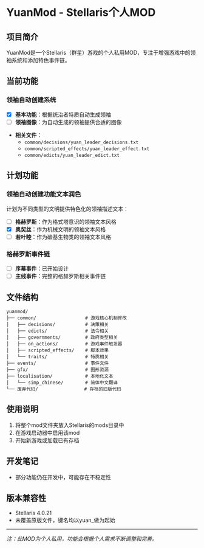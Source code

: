 # YuanMod - Stellaris个人MOD

## 项目简介

YuanMod是一个Stellaris（群星）游戏的个人私用MOD，专注于增强游戏中的领袖系统和添加特色事件链。

## 当前功能

### 领袖自动创建系统
- [x] **基本功能**：根据统治者特质自动生成领袖
- [ ] **领袖图像**：为自动生成的领袖提供合适的图像
- **相关文件**：
  - `common/decisions/yuan_leader_decisions.txt`
  - `common/scripted_effects/yuan_leader_effect.txt`
  - `common/edicts/yuan_leader_edict.txt`

## 计划功能

### 领袖自动创建功能文本润色
计划为不同类型的文明提供特色化的领袖描述文本：
- [ ] **格赫罗斯**：作为格式塔意识的领袖文本风格
- [x] **奥契丝**：作为机械文明的领袖文本风格
- [ ] **若叶睦**：作为碳基生物类的领袖文本风格

### 格赫罗斯事件链
- [ ] **序幕事件**：已开始设计
- [ ] **主线事件**：完整的格赫罗斯相关事件链

## 文件结构

```
yuanmod/
├── common/                  # 游戏核心机制修改
│   ├── decisions/           # 决策相关
│   ├── edicts/              # 法令相关
│   ├── governments/         # 政府类型相关
│   ├── on_actions/          # 游戏事件触发器
│   ├── scripted_effects/    # 脚本效果
│   └── traits/              # 特质相关
├── events/                  # 事件文件
├── gfx/                     # 图形资源
├── localisation/            # 本地化文本
│   └── simp_chinese/        # 简体中文翻译
└── 废弃代码/                 # 存档的旧版代码
```

## 使用说明

1. 将整个mod文件夹放入Stellaris的mods目录中
2. 在游戏启动器中启用该mod
3. 开始新游戏或加载已有存档

## 开发笔记

- 部分功能仍在开发中，可能存在不稳定性

## 版本兼容性

- Stellaris 4.0.21
- 未覆盖原版文件，键名均以yuan_做为起始

---

*注：此MOD为个人私用，功能会根据个人需求不断调整和完善。*

